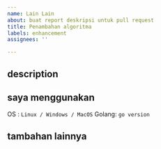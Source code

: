 ```yaml
---
name: Lain Lain
about: buat report deskripsi untuk pull request
title: Penambahan algoritma
labels: enhancement
assignees: ''

---
```


## description
<!-- jelaskan masalah kamu secara detail -->

## saya menggunakan
OS : ``Linux / Windows / MacOS``
Golang: ``go version``

## tambahan lainnya
<!-- jelaskan saran atau masukan lain yang ingin kamu sampaikan -->
